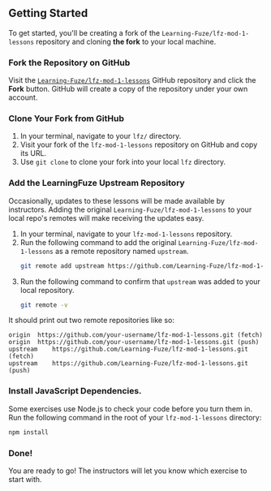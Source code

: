 Getting Started
--

To get started, you'll be creating a fork of the `Learning-Fuze/lfz-mod-1-lessons` repository and cloning **the fork** to your local machine.

### Fork the Repository on GitHub

Visit the [`Learning-Fuze/lfz-mod-1-lessons`](https://github.com/Learning-Fuze/lfz-mod-1-lessons) GitHub repository and click the **Fork** button. GitHub will create a copy of the repository under your own account.

### Clone Your Fork from GitHub

1. In your terminal, navigate to your `lfz/` directory.
2. Visit your fork of the `lfz-mod-1-lessons` repository on GitHub and copy its URL.
3. Use `git clone` to clone your fork into your local `lfz` directory.

### Add the LearningFuze Upstream Repository

Occasionally, updates to these lessons will be made available by instructors. Adding the original `Learning-Fuze/lfz-mod-1-lessons` to your local repo's remotes will make receiving the updates easy.

1. In your terminal, navigate to your `lfz-mod-1-lessons` repository.
2. Run the following command to add the original `Learning-Fuze/lfz-mod-1-lessons` as a remote repository named `upstream`.
    ```bash
    git remote add upstream https://github.com/Learning-Fuze/lfz-mod-1-lessons
    ```
3. Run the following command to confirm that `upstream` was added to your local repository.
    ```bash
    git remote -v
    ```

It should print out two remote repositories like so:

```
origin	https://github.com/your-username/lfz-mod-1-lessons.git (fetch)
origin	https://github.com/your-username/lfz-mod-1-lessons.git (push)
upstream	https://github.com/Learning-Fuze/lfz-mod-1-lessons.git (fetch)
upstream	https://github.com/Learning-Fuze/lfz-mod-1-lessons.git (push)
```

### Install JavaScript Dependencies.

Some exercises use Node.js to check your code before you turn them in. Run the following command in the root of your `lfz-mod-1-lessons` directory:

```bash
npm install
```

### Done!

You are ready to go! The instructors will let you know which exercise to start with.
